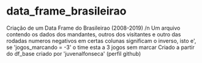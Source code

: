 # data_frame_brasileirao
Criação de um Data Frame do Brasileirao (2008-2019) /n 
Um arquivo contendo os dados dos mandantes, outros dos visitantes e outro das rodadas
numeros negativos em certas colunas significam o inverso, isto e', se 'jogos_marcando = -3' o time esta a 3 jogos sem marcar
Criado a partir do df_base criado por 'juvenalfonseca' (perfil github)
